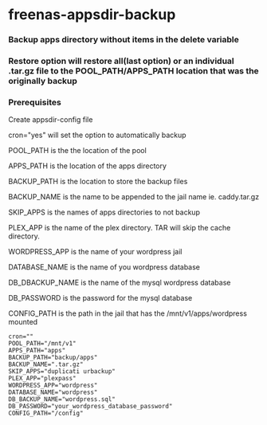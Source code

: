 # freenas-appsdir-backup

### Backup apps directory without items in the delete variable

### Restore option will restore all(last option) or an individual .tar.gz file to the POOL_PATH/APPS_PATH location that was the originally backup

### Prerequisites

Create appsdir-config file

cron="yes" will set the option to automatically backup

POOL_PATH is the the location of the pool

APPS_PATH is the location of the apps directory

BACKUP_PATH is the location to store the backup files

BACKUP_NAME is the name to be appended to the jail name ie. caddy.tar.gz

SKIP_APPS is the names of apps directories to not backup

PLEX_APP is the name of the plex directory. TAR will skip the cache directory.

WORDPRESS_APP is the name of your wordpress jail

DATABASE_NAME is the name of you wordpress database

DB_DBACKUP_NAME is the name of the mysql wordpress database

DB_PASSWORD is the password for the mysql database

CONFIG_PATH is the path in the jail that has the /mnt/v1/apps/wordpress mounted

```
cron=""
POOL_PATH="/mnt/v1"
APPS_PATH="apps"
BACKUP_PATH="backup/apps"
BACKUP_NAME=".tar.gz"
SKIP_APPS="duplicati urbackup"
PLEX_APP="plexpass"
WORDPRESS_APP="wordpress"
DATABASE_NAME="wordpress"
DB_BACKUP_NAME="wordpress.sql"
DB_PASSWORD="your_wordpress_database_password"
CONFIG_PATH="/config"
```

